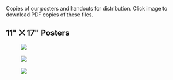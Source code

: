 
Copies of our posters and handouts for distribution. Click image to download PDF copies of these files.

## 11\" ⨉ 17\" Posters
[<figure class="bleed"><img src="resources/Header.png" srcset="Poster_1_1117_Web1x.jpg 1x, Poster_1_1117_Web2x.jpg 2x"></figure>](./Poster_1_1117.pdf)
[<figure class="bleed"><img src="resources/Header.png" srcset="Poster_2_1117_Web1x.jpg 1x, Poster_2_1117_Web2x.jpg 2x"></figure>](./Poster_2_1117.pdf)
[<figure class="bleed"><img src="resources/Header.png" srcset="Poster_3_1117_Web1x.jpg 1x, Poster_3_1117_Web2x.jpg 2x"></figure>](./Poster_3_1117.pdf)